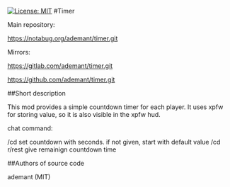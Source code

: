 [![License: MIT](https://img.shields.io/badge/License-MIT-yellow.svg)](https://opensource.org/licenses/MIT)
#Timer

Main repository:

https://notabug.org/ademant/timer.git

Mirrors:

https://gitlab.com/ademant/timer.git

https://github.com/ademant/timer.git

##Short description

This mod provides a simple countdown timer for each player. It uses xpfw for storing value, so it is also visible in the xpfw hud.

chat command:

/cd <value> 	set countdown with <value> seconds. if not given, start with default value
/cd r/rest		give remainign countdown time

##Authors of source code

ademant (MIT)
